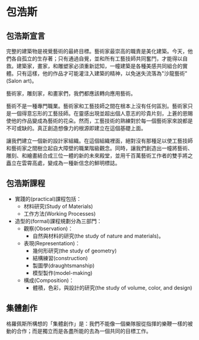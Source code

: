 # 包浩斯

## 包浩斯宣言

完整的建築物是視覺藝術的最終目標。藝術家最崇高的職責是美化建築。今天，他們各自孤立的生存著；只有通過自覺，並和所有工藝技師共同奮鬥，才能得以自救。建築家，畫家，和雕塑家必須重新認知，一幢建築是各種美感共同組合的實體。只有這樣，他的作品才可能灌注入建築的精神，以免迷失流落為"沙龍藝術"(Salon art)。

藝術家，雕刻家，和畫家們，我們都應該轉向應用藝術。

藝術不是一種專門職業。藝術家和工藝技師之間在根本上沒有任何區別。藝術家只是一個得意忘形的工藝技師。在靈感出現並超出個人意志的珍貴片刻，上蒼的恩賜使他的作品變成為藝術的花朵。然而，工藝技術的熟練對於每一個藝術家來說都是不可或缺的。真正創造想像力的根源即建立在這個基礎上面。

讓我們建立一個新的設計家組織。在這個組織裡面，絕對沒有那種足以使工藝技師和藝術家之間樹立起自大障壁的職業階級觀念。同時，讓我們創造出一幢將藝術、雕刻、和繪畫結合成三位一體的新的未來殿堂，並用千百萬藝術工作者的雙手將之矗立在雲霄高處，變成為一種新信念的鮮明標誌。

## 包浩斯課程

- 實踐的(practical)課程包括：
  - 材料研究(Study of Materials)
  - 工作方法(Working Processes)
- 造型的(formal)課程規劃分為三部門：
  - 觀察(Observation)：
    - 自然與材料的研究(the study of nature and materials)。
  - 表現(Representation)：
    - 幾何形研究(the study of geometry)
    - 結構練習(construction)
    - 製圖學(draughtsmanship)
    - 模型製作(model-making)
  - 構成(Composition)：
    - 體積，色彩，與設計的研究(the study of volume, color, and design)

## 集體創作

格羅佩斯所構想的「集體創作」是：我們不能像一個樂隊服從指揮的樂鞭一樣的被動的合作；而是獨立而是各盡所能的去為一個共同的目標工作。
